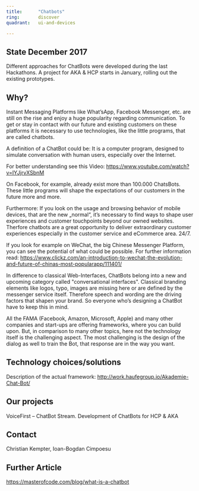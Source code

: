 ```yaml
---
title:      "Chatbots"
ring:       discover
quadrant:   ui-and-devices

---
```


## State December 2017
Different approaches for ChatBots were developed during the last Hackathons. A project for AKA & HCP starts in January, rolling out the existing prototypes.


## Why?

Instant Messaging Platforms like What’sApp, Facebook Messenger, etc. are still on the rise and enjoy a huge popularity regarding
communication. To get or stay in contact with our future and existing customers on these platforms it is necessary to use technologies,
like the little programs, that are called chatbots.

A definition of a ChatBot could be:
It is a computer program, designed to simulate conversation with human users, especially over the
Internet.

For better understanding see this Video:
https://www.youtube.com/watch?v=IYJjrvXSbnM 

On Facebook, for example, already exist more than 100.000 ChatsBots. These little programs will shape the expectations of our customers in the future more and more.

Furthermore: If you look on the usage and browsing behavior of mobile devices, that are the new „normal“, it’s
necessary to find ways to shape user experiences and customer touchpoints beyond our owned websites. Therfore chatbots are a
great opportunity to deliver extraordinary customer experiences especially in the customer service and eCommerce area. 24/7. 

If you look for example on WeChat, the big Chinese Messenger Platform, you can see the potential of what could be possible. For further information read: https://www.clickz.com/an-introduction-to-wechat-the-evolution-and-future-of-chinas-most-popularapp/111401/ 

In difference to classical Web-Interfaces, ChatBots belong into a new and upcoming category called "conversational interfaces".
Classical branding elements like logos, typo, images are missing here or are defined by the messenger service itself. Therefore speech
and wording are the driving factors that shapen your brand. So everyone who’s designing a ChatBot have to keep this in mind.

All the FAMA (Facebook, Amazon, Microsoft, Apple) and many other companies and start-ups are offering frameworks, where you can build upon. But, in comparison to many other topics, here not the technology itself is the challenging aspect. The most challenging is the design of the dialog as well to train the Bot, that response are in the way you want.


## Technology choices/solutions

Description of the actual framework: http://work.haufegroup.io/Akademie-Chat-Bot/ 

## Our projects 
VoiceFirst – ChatBot Stream. Development of ChatBots for HCP & AKA 


## Contact
Christian Kempter, Ioan-Bogdan Cimpoesu

## Further Article
https://masterofcode.com/blog/what-is-a-chatbot 


